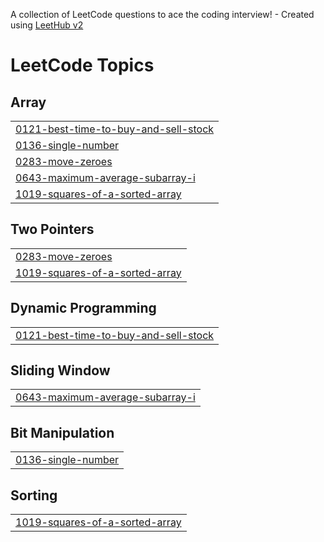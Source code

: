 A collection of LeetCode questions to ace the coding interview! - Created using [LeetHub v2](https://github.com/arunbhardwaj/LeetHub-2.0)
<!---LeetCode Topics Start-->
# LeetCode Topics
## Array
|  |
| ------- |
| [0121-best-time-to-buy-and-sell-stock](https://github.com/selam1630/leetcode2/tree/master/0121-best-time-to-buy-and-sell-stock) |
| [0136-single-number](https://github.com/selam1630/leetcode2/tree/master/0136-single-number) |
| [0283-move-zeroes](https://github.com/selam1630/leetcode2/tree/master/0283-move-zeroes) |
| [0643-maximum-average-subarray-i](https://github.com/selam1630/leetcode2/tree/master/0643-maximum-average-subarray-i) |
| [1019-squares-of-a-sorted-array](https://github.com/selam1630/leetcode2/tree/master/1019-squares-of-a-sorted-array) |
## Two Pointers
|  |
| ------- |
| [0283-move-zeroes](https://github.com/selam1630/leetcode2/tree/master/0283-move-zeroes) |
| [1019-squares-of-a-sorted-array](https://github.com/selam1630/leetcode2/tree/master/1019-squares-of-a-sorted-array) |
## Dynamic Programming
|  |
| ------- |
| [0121-best-time-to-buy-and-sell-stock](https://github.com/selam1630/leetcode2/tree/master/0121-best-time-to-buy-and-sell-stock) |
## Sliding Window
|  |
| ------- |
| [0643-maximum-average-subarray-i](https://github.com/selam1630/leetcode2/tree/master/0643-maximum-average-subarray-i) |
## Bit Manipulation
|  |
| ------- |
| [0136-single-number](https://github.com/selam1630/leetcode2/tree/master/0136-single-number) |
## Sorting
|  |
| ------- |
| [1019-squares-of-a-sorted-array](https://github.com/selam1630/leetcode2/tree/master/1019-squares-of-a-sorted-array) |
<!---LeetCode Topics End-->
